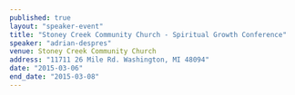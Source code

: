 ```yaml
---
published: true
layout: "speaker-event"
title: "Stoney Creek Community Church - Spiritual Growth Conference"
speaker: "adrian-despres"
venue: Stoney Creek Community Church
address: "11711 26 Mile Rd. Washington, MI 48094"
date: "2015-03-06"
end_date: "2015-03-08"
---
```



